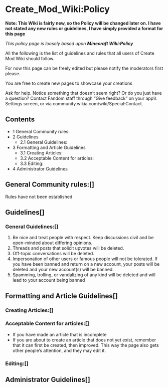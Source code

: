 # Create_Mod_Wiki:Policy

**Note: This Wiki is fairly new, so the Policy will be changed later on. I have not stated any new rules or guidelines, I have simply provided a format for this page**

*This policy page is loosely based upon **Minecraft Wiki:Policy***

All the following is the list of guidelines and rules that all users of Create Mod Wiki should follow.

For now this page can be freely edited but please notify the moderators first please.

You are free to create new pages to showcase your creations

Ask for help. Notice something that doesn’t seem right? Or do you just have a question? Contact Fandom staff through “Give feedback” on your app’s Settings screen, or via community.wikia.com/wiki/Special:Contact.

## Contents

- 1 General Community rules:
- 2 Guidelines
    - 2.1 General Guidelines:
- 3 Formatting and Article Guidelines
    - 3.1 Creating Articles:
    - 3.2 Acceptable Content for articles:
    - 3.3 Editing:
- 4 Administrator Guidelines

## General Community rules:[]

Rules have not been established

## Guidelines[]

### General Guidelines:[]

1. Be nice and treat people with respect. Keep discussions civil and be open-minded about differing opinions.
2. Threads and posts that solicit upvotes will be deleted.
3. Off-topic conversations will be deleted.
4. Impersonation of other users or famous people will not be tolerated. If you have been banned and return on a new account, your posts will be deleted and your new account(s) will be banned.
5. Spamming, trolling, or vandalizing of any kind will be deleted and will lead to your account being banned

## Formatting and Article Guidelines[]

### Creating Articles:[]

### Acceptable Content for articles:[]

- If you have made an article that is incomplete
- If you are about to create an article that does not yet exist, remember that it can first be created, then improved. This way the page also gets other people’s attention, and they may edit it.

### Editing:[]

## Administrator Guidelines[]